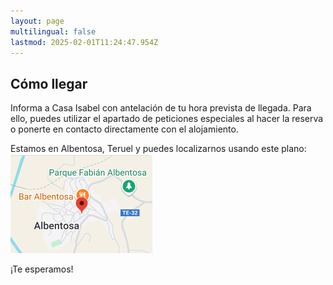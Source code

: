 ```yaml
---
layout: page
multilingual: false
lastmod: 2025-02-01T11:24:47.954Z
---
```


## Cómo llegar

Informa a Casa Isabel con antelación de tu hora prevista de llegada. Para ello, puedes utilizar el apartado de peticiones especiales al hacer la reserva o ponerte en contacto directamente con el alojamiento.

Estamos en Albentosa, Teruel y puedes localizarnos usando este plano: [![Mapa de ubicación](mapa.png)](https://www.google.com/maps/dir/39.5597128,-0.5025099/Casa+Rural+Isabel/)

¡Te esperamos!
